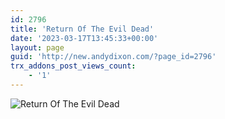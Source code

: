 ```yaml
---
id: 2796
title: 'Return Of The Evil Dead'
date: '2023-03-17T13:45:33+00:00'
layout: page
guid: 'http://new.andydixon.com/?page_id=2796'
trx_addons_post_views_count:
    - '1'
---
```


![Return Of The Evil Dead](https://i0.wp.com/assets.g8x2.ldn.idrivee2-23.com/posters/Return%20Of%20The%20Evil%20Dead%2001.jpg?w=1200&ssl=1 "Return Of The Evil Dead")